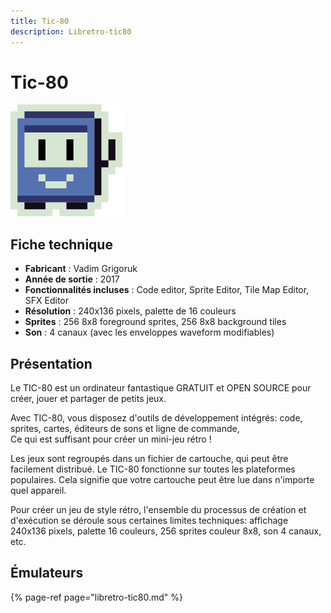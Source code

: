 ```yaml
---
title: Tic-80
description: Libretro-tic80
---
```


# Tic-80

![](/migration-images/emulateurs/consoles-fantasy/tic-80/image%20%28126%29.png)

## Fiche technique

* **Fabricant** : Vadim Grigoruk
* **Année de sortie** : 2017
* **Fonctionnalités incluses** : Code editor, Sprite Editor, Tile Map Editor, SFX Editor
* **Résolution** : 240x136 pixels, palette de 16 couleurs
* **Sprites** : 256 8x8 foreground sprites, 256 8x8 background tiles
* **Son** : 4 canaux \(avec les enveloppes waveform modifiables\)

## Présentation

Le TIC-80 est un ordinateur fantastique GRATUIT et OPEN SOURCE pour créer, jouer et partager de petits jeux.

Avec TIC-80, vous disposez d'outils de développement intégrés: code, sprites, cartes, éditeurs de sons et ligne de commande,  
Ce qui est suffisant pour créer un mini-jeu rétro !

Les jeux sont regroupés dans un fichier de cartouche, qui peut être facilement distribué. Le TIC-80 fonctionne sur toutes les plateformes populaires. Cela signifie que votre cartouche peut être lue dans n'importe quel appareil.

Pour créer un jeu de style rétro, l'ensemble du processus de création et d'exécution se déroule sous certaines limites techniques: affichage 240x136 pixels, palette 16 couleurs, 256 sprites couleur 8x8, son 4 canaux, etc.

## Émulateurs

{% page-ref page="libretro-tic80.md" %}



